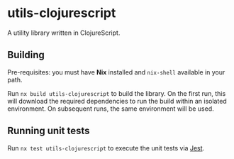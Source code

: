 # utils-clojurescript

A utility library written in ClojureScript.

## Building

Pre-requisites: you must have **Nix** installed and `nix-shell` available in your path.

Run `nx build utils-clojurescript` to build the library.
On the first run, this will download the required dependencies to run the build within an isolated environment.
On subsequent runs, the same environment will be used.

## Running unit tests

Run `nx test utils-clojurescript` to execute the unit tests via [Jest](https://jestjs.io).
